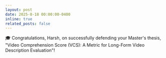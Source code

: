 ```yaml
---
layout: post
date: 2025-8-18 00:00:00-0400
inline: true
related_posts: false
---
```


🎓 Congratulations, Harsh, on successfully defending your Master's thesis, "Video Comprehension Score (VCS): A Metric for Long-Form Video Description
Evaluation"!